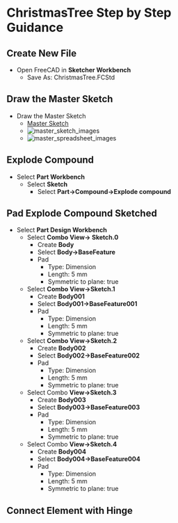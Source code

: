 # ChristmasTree Step by Step Guidance

## Create New File

* Open FreeCAD in **Sketcher Workbench**
  * Save As: ChristmasTree.FCStd

## Draw the Master Sketch

* Draw the Master Sketch
  * [Master Sketch](./ChristmasTree.Sketch.FCStd)
  * ![master_sketch_images](./Images/Skærmbillede%20fra%202023-12-15%2021-07-07.png)
  * ![master_spreadsheet_images](./Images/)

## Explode Compound

* Select **Part Workbench**
  * Select **Sketch**
    * Select **Part->Compound->Explode compound**

## Pad Explode Compound Sketched

* Select **Part Design Workbench**
  * Select **Combo View-> Sketch.0**
    * Create **Body**
    * Select **Body->BaseFeature**
    * Pad
      * Type: Dimension
      * Length: 5 mm
      * Symmetric to plane: true
  * Select **Combo View->Sketch.1**
    * Create **Body001**
    * Select **Body001->BaseFeature001**
    * Pad
      * Type: Dimension
      * Length: 5 mm
      * Symmetric to plane: true
  * Select **Combo View->Sketch.2**
    * Create **Body002**
    * Select **Body002->BaseFeature002**
    * Pad
      * Type: Dimension
      * Length: 5 mm
      * Symmetric to plane: true
  * Select Combo **View->Sketch.3**
    * Create **Body003**
    * Select **Body003->BaseFeature003**
    * Pad
      * Type: Dimension
      * Length: 5 mm
      * Symmetric to plane: true
  * Select Combo **View->Sketch.4**
    * Create **Body004**
    * Select **Body004->BaseFeature004**
    * Pad
      * Type: Dimension
      * Length: 5 mm
      * Symmetric to plane: true

## Connect Element with Hinge
